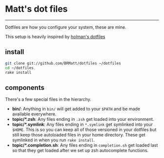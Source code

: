 # Matt's dot files
------------------------------

Dotfiles are how you configure your system, these are mine.

This setup is heavily inspired by [holman's dotfiles][holman-dotfiles]

[holman-dotfiles]: https://github.com/holman/dotfiles

## install

```bash
git clone git://github.com/BRMatt/dotfiles ~/dotfiles
cd ~/dotfiles
rake install
```

## components

There's a few special files in the hierarchy.

- **bin/**: Anything in `bin/` will get added to your `$PATH` and be made
  available everywhere.
- **topic/\*.zsh**: Any files ending in `.zsh` get loaded into your
  environment.
- **topic/\*.symlink**: Any files ending in `*.symlink` get symlinked into
  your `$HOME`. This is so you can keep all of those versioned in your dotfiles
  but still keep those autoloaded files in your home directory. These get
  symlinked in when you run `rake install`.
- **topic/\*.completion.sh**: Any files ending in `completion.sh` get loaded
  last so that they get loaded after we set up zsh autocomplete functions.
